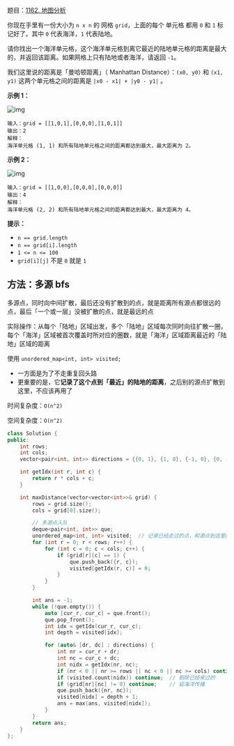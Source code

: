 题目：[1162. 地图分析](https://leetcode.cn/problems/as-far-from-land-as-possible/)

你现在手里有一份大小为 `n x n` 的 网格 `grid`，上面的每个 单元格 都用 `0` 和 `1` 标记好了。其中 `0` 代表海洋，`1` 代表陆地。

请你找出一个海洋单元格，这个海洋单元格到离它最近的陆地单元格的距离是最大的，并返回该距离。如果网格上只有陆地或者海洋，请返回 `-1`。

我们这里说的距离是「曼哈顿距离」（ Manhattan Distance）：`(x0, y0)` 和 `(x1, y1)` 这两个单元格之间的距离是 `|x0 - x1| + |y0 - y1|` 。

**示例 1：**

![img](https://assets.leetcode-cn.com/aliyun-lc-upload/uploads/2019/08/17/1336_ex1.jpeg)

```
输入：grid = [[1,0,1],[0,0,0],[1,0,1]]
输出：2
解释： 
海洋单元格 (1, 1) 和所有陆地单元格之间的距离都达到最大，最大距离为 2。
```

**示例 2：**

![img](https://assets.leetcode-cn.com/aliyun-lc-upload/uploads/2019/08/17/1336_ex2.jpeg)

```
输入：grid = [[1,0,0],[0,0,0],[0,0,0]]
输出：4
解释： 
海洋单元格 (2, 2) 和所有陆地单元格之间的距离都达到最大，最大距离为 4。
```

**提示：**



- `n == grid.length`
- `n == grid[i].length`
- `1 <= n <= 100`
- `grid[i][j]` 不是 `0` 就是 `1`

## 方法：多源 bfs

多源点，同时向中间扩散，最后还没有扩散到的点，就是距离所有源点都很远的点，最后「一个或一层」没被扩散的点，就是最远的点

实际操作：从每个「陆地」区域出发，多个「陆地」区域每次同时向往扩散一圈，每个「海洋」区域被首次覆盖时所对应的圈数，就是「海洋」区域距离最近的「陆地」区域的距离

使用 `unordered_map<int, int> visited;` 

- 一方面是为了不走重复回头路
- 更重要的是，它**记录了这个点到「最近」的陆地的距离**，之后别的源点扩散到这里，不应该再用了

时间复杂度：`O(n^2)`

空间复杂度：`O(n^2)`

```c++
class Solution {
public:
    int rows;
    int cols;
    vector<pair<int, int>> directions = {{0, 1}, {1, 0}, {-1, 0}, {0, -1}};

    int getIdx(int r, int c) {
        return r * cols + c;
    }

    int maxDistance(vector<vector<int>>& grid) {
        rows = grid.size();
        cols = grid[0].size();

        // 多源点入队
        deque<pair<int, int>> que;
        unordered_map<int, int> visited;  // 记录已经走过的点，和源点到这里的距离（最近）
        for (int r = 0; r < rows; r++) {
            for (int c = 0; c < cols; c++) {
                if (grid[r][c] == 1) {
                    que.push_back({r, c});
                    visited[getIdx(r, c)] = 0;
                }
            }
        }

        int ans = -1;
        while (!que.empty()) {
            auto [cur_r, cur_c] = que.front();
            que.pop_front();
            int idx = getIdx(cur_r, cur_c);
            int depth = visited[idx];

            for (auto& [dr, dc] : directions) {
                int nr = cur_r + dr;
                int nc = cur_c + dc;
                int nidx = getIdx(nr, nc);
                if (nr < 0 || nr >= rows || nc < 0 || nc >= cols) continue;
                if (visited.count(nidx)) continue;  // 剔除已经来过的
                if (grid[nr][nc] != 0) continue;    // 延海洋传播
                que.push_back({nr, nc});
                visited[nidx] = depth + 1;
                ans = max(ans, visited[nidx]);
            }
        }
        return ans;
    }
};
```


